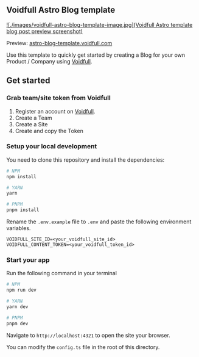 ## Voidfull Astro Blog template

[![./images/voidfull-astro-blog-template-image.jpg](Voidfull Astro template blog post preview screenshot)](https://astro-blog-template.voidfull.com)

Preview: [astro-blog-template.voidfull.com](https://astro-blog-template.voidfull.com)

Use this template to quickly get started by creating a Blog for your own Product / Company using [Voidfull](https://voidfull.com).

## Get started

### Grab team/site token from Voidfull

1. Register an account on [Voidfull](https://voidfull.com).
2. Create a Team
3. Create a Site
4. Create and copy the Token

### Setup your local development

You need to clone this repository and install the dependencies:

```bash
# NPM
npm install

# YARN
yarn

# PNPM
pnpm install
```

Rename the `.env.example` file to `.env` and paste the following environment variables.

```env
VOIDFULL_SITE_ID=<your_voidfull_site_id>
VOIDFULL_CONTENT_TOKEN=<your_voidfull_token_id>
```

### Start your app

Run the following command in your terminal

```bash
# NPM
npm run dev

# YARN
yarn dev

# PNPM
pnpm dev
```

Navigate to `http://localhost:4321` to open the site your browser.

You can modify the `config.ts` file in the root of this directory.
